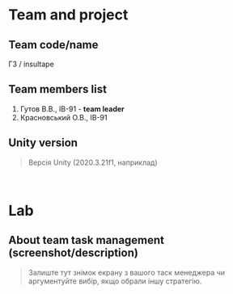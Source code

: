 # Team and project
## Team code/name
Г3 / insultape

## Team members list 
1. Гутов В.В., ІВ-91 - **team leader**
1. Красновський О.В., ІВ-91

## Unity version
> Версія Unity (2020.3.21f1, наприклад)

</br>

# Lab
## About team task management (screenshot/description)
> Залиште тут знімок екрану з вашого таск менеджера чи аргументуйте вибір, якщо обрали іншу стратегію.
